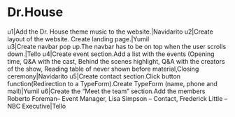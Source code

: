 # Dr.House
u1|Add the Dr. House theme music to the website.|Navidarito
u2|Create layout of the website. Create landing page.|Yumil  
u3|Create navbar pop up.The navbar has to be on top when the user scrolls down.|Tello
u4|Create event section.Add a list with the events (Opening time, Q&A with the cast, Behind the scenes highlight, Q&A with the creators of the show, Reading table of never shown before material,Closing ceremony|Navidarito
u5|Create contact section.Click button function(Redirection to a TypeForm).Create TypeForm (name, phone and mail)|Yumil
u6|Create the “Meet the team” section.Add the members Roberto Foreman– Event Manager, Lisa Simpson – Contact, Frederick Little – NBC Executive|Tello